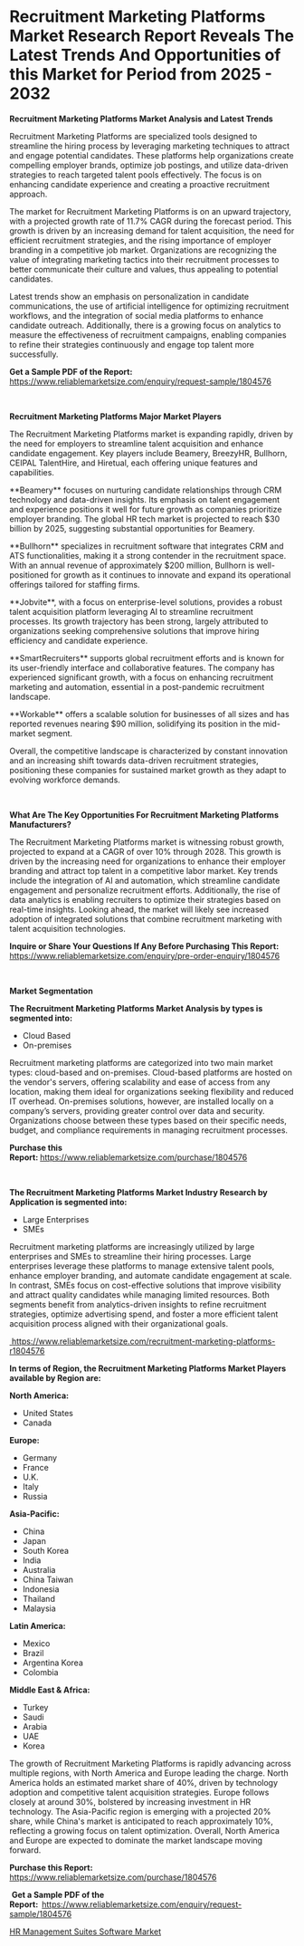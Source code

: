 <p><h1>Recruitment Marketing Platforms Market Research Report Reveals The Latest Trends And Opportunities of this Market for Period from 2025 - 2032</h1></p><p><strong>Recruitment Marketing Platforms Market Analysis and Latest Trends</strong></p>
<p><p>Recruitment Marketing Platforms are specialized tools designed to streamline the hiring process by leveraging marketing techniques to attract and engage potential candidates. These platforms help organizations create compelling employer brands, optimize job postings, and utilize data-driven strategies to reach targeted talent pools effectively. The focus is on enhancing candidate experience and creating a proactive recruitment approach.</p><p>The market for Recruitment Marketing Platforms is on an upward trajectory, with a projected growth rate of 11.7% CAGR during the forecast period. This growth is driven by an increasing demand for talent acquisition, the need for efficient recruitment strategies, and the rising importance of employer branding in a competitive job market. Organizations are recognizing the value of integrating marketing tactics into their recruitment processes to better communicate their culture and values, thus appealing to potential candidates.</p><p>Latest trends show an emphasis on personalization in candidate communications, the use of artificial intelligence for optimizing recruitment workflows, and the integration of social media platforms to enhance candidate outreach. Additionally, there is a growing focus on analytics to measure the effectiveness of recruitment campaigns, enabling companies to refine their strategies continuously and engage top talent more successfully.</p></p>
<p><strong>Get a Sample PDF of the Report:&nbsp;</strong> <a href="https://www.reliablemarketsize.com/enquiry/request-sample/1804576?utm_campaign=2413&utm_medium=2&utm_source=Github&utm_content=ia&utm_term=10032025&utm_id=recruitment-marketing-platforms">https://www.reliablemarketsize.com/enquiry/request-sample/1804576</a></p>
<p>&nbsp;</p>
<p><strong>Recruitment Marketing Platforms Major Market Players</strong></p>
<p><p>The Recruitment Marketing Platforms market is expanding rapidly, driven by the need for employers to streamline talent acquisition and enhance candidate engagement. Key players include Beamery, BreezyHR, Bullhorn, CEIPAL TalentHire, and Hiretual, each offering unique features and capabilities.</p><p>**Beamery** focuses on nurturing candidate relationships through CRM technology and data-driven insights. Its emphasis on talent engagement and experience positions it well for future growth as companies prioritize employer branding. The global HR tech market is projected to reach $30 billion by 2025, suggesting substantial opportunities for Beamery.</p><p>**Bullhorn** specializes in recruitment software that integrates CRM and ATS functionalities, making it a strong contender in the recruitment space. With an annual revenue of approximately $200 million, Bullhorn is well-positioned for growth as it continues to innovate and expand its operational offerings tailored for staffing firms.</p><p>**Jobvite**, with a focus on enterprise-level solutions, provides a robust talent acquisition platform leveraging AI to streamline recruitment processes. Its growth trajectory has been strong, largely attributed to organizations seeking comprehensive solutions that improve hiring efficiency and candidate experience. </p><p>**SmartRecruiters** supports global recruitment efforts and is known for its user-friendly interface and collaborative features. The company has experienced significant growth, with a focus on enhancing recruitment marketing and automation, essential in a post-pandemic recruitment landscape.</p><p>**Workable** offers a scalable solution for businesses of all sizes and has reported revenues nearing $90 million, solidifying its position in the mid-market segment.</p><p>Overall, the competitive landscape is characterized by constant innovation and an increasing shift towards data-driven recruitment strategies, positioning these companies for sustained market growth as they adapt to evolving workforce demands.</p></p>
<p>&nbsp;</p>
<p><strong>What Are The Key Opportunities For Recruitment Marketing Platforms Manufacturers?</strong></p>
<p><p>The Recruitment Marketing Platforms market is witnessing robust growth, projected to expand at a CAGR of over 10% through 2028. This growth is driven by the increasing need for organizations to enhance their employer branding and attract top talent in a competitive labor market. Key trends include the integration of AI and automation, which streamline candidate engagement and personalize recruitment efforts. Additionally, the rise of data analytics is enabling recruiters to optimize their strategies based on real-time insights. Looking ahead, the market will likely see increased adoption of integrated solutions that combine recruitment marketing with talent acquisition technologies.</p></p>
<p><strong>Inquire or Share Your Questions If Any Before Purchasing This Report:</strong> <a href="https://www.reliablemarketsize.com/enquiry/pre-order-enquiry/1804576?utm_campaign=2413&utm_medium=2&utm_source=Github&utm_content=ia&utm_term=10032025&utm_id=recruitment-marketing-platforms">https://www.reliablemarketsize.com/enquiry/pre-order-enquiry/1804576</a></p>
<p>&nbsp;</p>
<p><strong>Market Segmentation</strong></p>
<p><strong>The Recruitment Marketing Platforms Market Analysis by types is segmented into:</strong></p>
<p><ul><li>Cloud Based</li><li>On-premises</li></ul></p>
<p><p>Recruitment marketing platforms are categorized into two main market types: cloud-based and on-premises. Cloud-based platforms are hosted on the vendor's servers, offering scalability and ease of access from any location, making them ideal for organizations seeking flexibility and reduced IT overhead. On-premises solutions, however, are installed locally on a company’s servers, providing greater control over data and security. Organizations choose between these types based on their specific needs, budget, and compliance requirements in managing recruitment processes.</p></p>
<p><strong>Purchase this Report:&nbsp;</strong><a href="https://www.reliablemarketsize.com/purchase/1804576?utm_campaign=2413&utm_medium=2&utm_source=Github&utm_content=ia&utm_term=10032025&utm_id=recruitment-marketing-platforms">https://www.reliablemarketsize.com/purchase/1804576</a></p>
<p>&nbsp;</p>
<p><strong>The Recruitment Marketing Platforms Market Industry Research by Application is segmented into:</strong></p>
<p><ul><li>Large Enterprises</li><li>SMEs</li></ul></p>
<p><p>Recruitment marketing platforms are increasingly utilized by large enterprises and SMEs to streamline their hiring processes. Large enterprises leverage these platforms to manage extensive talent pools, enhance employer branding, and automate candidate engagement at scale. In contrast, SMEs focus on cost-effective solutions that improve visibility and attract quality candidates while managing limited resources. Both segments benefit from analytics-driven insights to refine recruitment strategies, optimize advertising spend, and foster a more efficient talent acquisition process aligned with their organizational goals.</p></p>
<p><a href="https://www.reliablemarketsize.com/recruitment-marketing-platforms-r1804576?utm_campaign=2413&utm_medium=2&utm_source=Github&utm_content=ia&utm_term=10032025&utm_id=recruitment-marketing-platforms">&nbsp;https://www.reliablemarketsize.com/recruitment-marketing-platforms-r1804576</a></p>
<p><strong>In terms of Region, the Recruitment Marketing Platforms Market Players available by Region are:</strong></p>
<p>
    <p> <strong> North America: </strong>
        <ul>
            <li>United States</li>
            <li>Canada</li>
        </ul>
        </p> 
    <p> <strong> Europe: </strong>
        <ul>
            <li>Germany</li>
            <li>France</li>
            <li>U.K.</li>
            <li>Italy</li>
            <li>Russia</li>
        </ul>
        </p> 
    <p> <strong> Asia-Pacific: </strong>
        <ul>
            <li>China</li>
            <li>Japan</li>
            <li>South Korea</li>
            <li>India</li>
            <li>Australia</li>
            <li>China Taiwan</li>
            <li>Indonesia</li>
            <li>Thailand</li>
            <li>Malaysia</li>
        </ul>
        </p> 
    <p> <strong> Latin America: </strong>
        <ul>
            <li>Mexico</li>
            <li>Brazil</li>
            <li>Argentina Korea</li>
            <li>Colombia</li>
        </ul>
        </p> 
    <p> <strong> Middle East & Africa: </strong>
        <ul>
            <li>Turkey</li>
            <li>Saudi</li>
            <li>Arabia</li>
            <li>UAE</li>
            <li>Korea</li>
        </ul>
    </p>
    </p>
<p><p>The growth of Recruitment Marketing Platforms is rapidly advancing across multiple regions, with North America and Europe leading the charge. North America holds an estimated market share of 40%, driven by technology adoption and competitive talent acquisition strategies. Europe follows closely at around 30%, bolstered by increasing investment in HR technology. The Asia-Pacific region is emerging with a projected 20% share, while China's market is anticipated to reach approximately 10%, reflecting a growing focus on talent optimization. Overall, North America and Europe are expected to dominate the market landscape moving forward.</p></p>
<p><strong>Purchase this Report: </strong><a href="https://www.reliablemarketsize.com/purchase/1804576?utm_campaign=2413&utm_medium=2&utm_source=Github&utm_content=ia&utm_term=10032025&utm_id=recruitment-marketing-platforms">https://www.reliablemarketsize.com/purchase/1804576</a></p>
<p>&nbsp;<strong>Get a Sample PDF of the Report:&nbsp;&nbsp;</strong><a href="https://www.reliablemarketsize.com/enquiry/request-sample/1804576?utm_campaign=2413&utm_medium=2&utm_source=Github&utm_content=ia&utm_term=10032025&utm_id=recruitment-marketing-platforms">https://www.reliablemarketsize.com/enquiry/request-sample/1804576</a></p>
<p><strong></strong></p>
<p><p><a href="https://github.com/dmitriyvo6rog/Market-Research-Report-List-1/blob/main/hr-management-suites-software-market.md?utm_campaign=2413&utm_medium=2&utm_source=Github&utm_content=ia&utm_term=10032025&utm_id=recruitment-marketing-platforms">HR Management Suites Software Market</a></p></p>